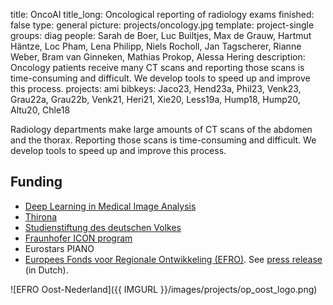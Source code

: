 title: OncoAI
title_long: Oncological reporting of radiology exams
finished: false
type: general
picture: projects/oncology.jpg
template: project-single
groups: diag
people: Sarah de Boer, Luc Builtjes, Max de Grauw, Hartmut Häntze, Loc Pham, Lena Philipp, Niels Rocholl, Jan Tagscherer, Rianne Weber, Bram van Ginneken, Mathias Prokop, Alessa Hering
description: Oncology patients receive many CT scans and reporting those scans is time-consuming and difficult. We develop tools to speed up and improve this process.
projects: ami
bibkeys: Jaco23, Hend23a, Phil23, Venk23, Grau22a, Grau22b, Venk21, Heri21, Xie20, Less19a, Hump18, Hump20, Altu20, Chle18

Radiology departments make large amounts of CT scans of the abdomen and the thorax. Reporting those scans is time-consuming and difficult. We develop tools to speed up and improve this process.

## Funding
* [Deep Learning in Medical Image Analysis](http://dlmedia.eu/)
* [Thirona](https://thirona.eu/) 
* [Studienstiftung des deutschen Volkes](https://www.studienstiftung.de/)
* [Fraunhofer ICON program](https://www.fraunhofer.de/en/about-fraunhofer/profile-structure/facts-and-figures/finances/international-revenue.html)
* Eurostars PIANO
* [Europees Fonds voor Regionale Ontwikkeling (EFRO)](http://www.op-oost.eu/). See [press release](https://www.radboudumc.nl/nieuws/2020/thirona-en-quirem-lanceren-met-radboudumc-project-radiologie-van-de-toekomst) (in Dutch).

![EFRO Oost-Nederland]({{ IMGURL }}/images/projects/op_oost_logo.png)
